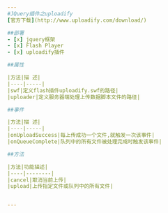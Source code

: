```yaml
---
#JQuery插件之uploadify
[官方下载](http://www.uploadify.com/download/)

##部署
- [x] jquery框架
- [x] Flash Player
- [x] uploadify插件

##属性

|方法|描 述|
|----|-----|
|swf|定义flash插件uploadify.swf的路径|
|uploader|定义服务器端处理上传数据脚本文件的路径|

##事件

|方法|描 述|
|----|-----|
|onUploadSuccess|每上传成功一个文件,就触发一次该事件|
|onQueueComplete|队列中的所有文件被处理完成时触发该事件|

##方法

|方法|功能描述|
|----|--------|
|cancel|取消当前上传|
|upload|上传指定文件或队列中的所有文件|


---
```

